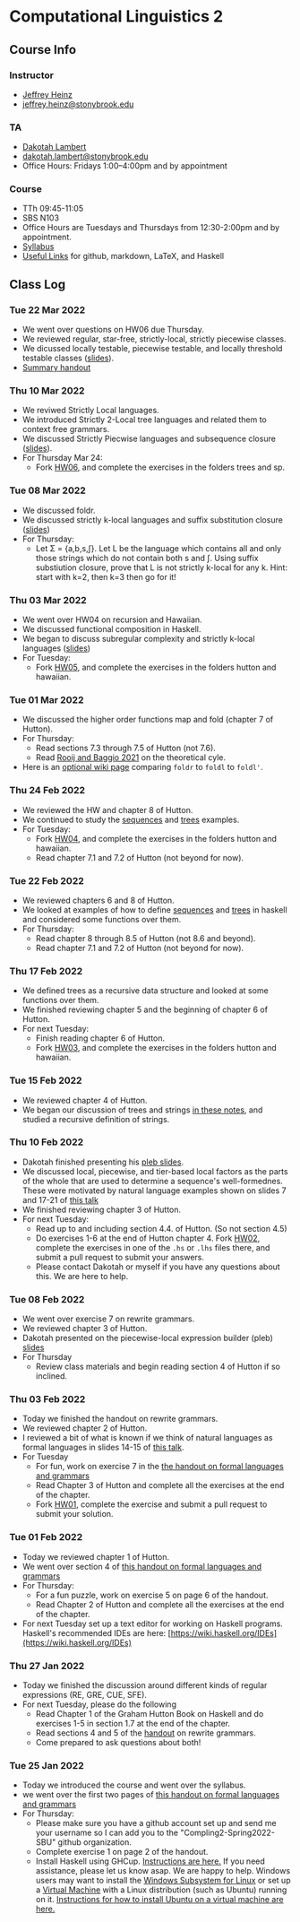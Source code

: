 # Computational Linguistics 2

## Course Info

### Instructor
- [Jeffrey Heinz](https://jeffreyheinz.net)
- jeffrey.heinz@stonybrook.edu

### TA
- [Dakotah Lambert](https://vvulpes0.github.io/)
- dakotah.lambert@stonybrook.edu
- Office Hours: Fridays 1:00–4:00pm and by appointment

### Course
- TTh 09:45-11:05
- SBS N103
- Office Hours are Tuesdays and Thursdays from 12:30-2:00pm and by appointment.
- [Syllabus](syllabus-compling2-LIN637-22S-Heinz.pdf)
- [Useful Links](UsefulLinks.md) for github, markdown, LaTeX, and Haskell

## Class Log


### Tue 22 Mar 2022

- We went over questions on HW06 due Thursday.
- We reviewed regular, star-free, strictly-local, strictly piecewise classes.
- We dicussed locally testable, piecewise testable, and locally
  threshold testable classes
  ([slides](readings/subregularcomplexity.pdf)).
- [Summary handout](readings/subreghandout.pdf)

### Thu 10 Mar 2022

- We reviwed Strictly Local languages.
- We introduced Strictly 2-Local tree languages and related them to
  context free grammars.
- We discussed Strictly Piecwise languages and subsequence closure
  ([slides](readings/subregularcomplexity.pdf)).
- For Thursday Mar 24:
  - Fork [HW06](https://github.com/Compling2-Spring2022-SBU/HW06), and
  complete the exercises in the folders trees and sp.


### Tue 08 Mar 2022

- We discussed foldr.
- We discussed strictly k-local languages and suffix substitution
  closure ([slides](readings/subregularcomplexity.pdf))
- For Thursday:
  - Let Σ = {a,b,s,ʃ}. Let L be the language which contains all and
    only those strings which do not contain both s and ʃ.  Using
    suffix substiution closure, prove that L is not strictly k-local
    for any k. Hint: start with k=2, then k=3 then go for it!

### Thu 03 Mar 2022

- We went over HW04 on recursion and Hawaiian.
- We discussed functional composition in Haskell.
- We began to discuss subregular complexity and strictly k-local
  languages ([slides](readings/subregularcomplexity.pdf))
- For Tuesday:
  - Fork [HW05](https://github.com/Compling2-Spring2022-SBU/HW05), and
  complete the exercises in the folders hutton and hawaiian.


### Tue 01 Mar 2022

- We discussed the higher order functions map and fold (chapter 7 of Hutton).
- For Thursday:
  - Read sections 7.3 through 7.5 of Hutton (not 7.6).
  - Read [Rooij and Baggio 2021](readings/RooijBaggio2021.pdf) on
       the theoretical cyle.
- Here is an [optional wiki
  page](https://wiki.haskell.org/Foldr_Foldl_Foldl') comparing
  `foldr` to `foldl` to `foldl'`.

### Thu 24 Feb 2022

- We reviewed the HW and chapter 8 of Hutton.
- We continued to study the [sequences](code/strings.lhs)
  and [trees](code/trees.lhs) examples.
- For Tuesday:
  - Fork [HW04](https://github.com/Compling2-Spring2022-SBU/HW04), and
	complete the exercises in the folders hutton and hawaiian.
  - Read chapter 7.1 and 7.2 of Hutton (not beyond for now).

### Tue 22 Feb 2022

- We reviewed chapters 6 and 8 of Hutton.
- We looked at examples of how to define [sequences](code/strings.lhs)
  and [trees](code/trees.lhs) in haskell and considered some functions over
  them.
- For Thursday:
  - Read chapter 8 through 8.5 of Hutton (not 8.6 and beyond).
  - Read chapter 7.1 and 7.2 of Hutton (not beyond for now).

### Thu 17 Feb 2022

- We defined trees as a recursive data structure and looked at some
  functions over them.
- We finished reviewing chapter 5 and the beginning of chapter 6 of Hutton.
- For next Tuesday:
  - Finish reading chapter 6 of Hutton.
  - Fork [HW03](https://github.com/Compling2-Spring2022-SBU/HW03), and
	complete the exercises in the folders hutton and hawaiian.

### Tue 15 Feb 2022

- We reviewed chapter 4 of Hutton.
- We began our discussion of trees and strings [in these
  notes](readings/chap01-02.pdf), and studied a recursive definition
  of strings.

### Thu 10 Feb 2022

- Dakotah finished presenting his [pleb slides](readings/pleb.pdf).
- We discussed local, piecewise, and tier-based local factors as the
  parts of the whole that are used to determine a sequence's
  well-formednes. These were motivated by natural language examples
  shown on slides 7 and 17-21 of [this
  talk](readings/oxford-typology-computation.beamer.pdf)
- We finished reviewing chapter 3 of Hutton.
- For next Tuesday:
  - Read up to and including section 4.4. of Hutton. (So not section 4.5)
  - Do exercises 1-6 at the end of Hutton chapter 4. Fork
	[HW02](https://github.com/Compling2-Spring2022-SBU/HW02), complete
	the exercises in one of the `.hs` or `.lhs` files there, and
	submit a pull request to submit your answers.
  - Please contact Dakotah or myself if you have any questions about
	this. We are here to help.

### Tue 08 Feb 2022

- We went over exercise 7 on rewrite grammars.
- We reviewed chapter 3 of Hutton.
- Dakotah presented on the piecewise-local expression builder (pleb)
  [slides](readings/pleb.pdf)
- For Thursday
  - Review class materials and begin reading section 4 of Hutton if so inclined.

### Thu 03 Feb 2022

- Today we finished the handout on rewrite grammars.
- We reviewed chapter 2 of Hutton.
- I reviewed a bit of what is known if we think of natural languages
  as formal languages in slides 14-15 of [this
  talk](readings/umcp-cogsci-may2010.beamer.pdf).
- For Tuesday
  - For fun, work on exercise 7 in the [the handout on formal
  languages and grammars](readings/rewrite-grammars.pdf)
  - Read Chapter 3 of Hutton and complete all the exercises at the end
	of the chapter.
  - Fork [HW01](https://github.com/Compling2-Spring2022-SBU/HW01),
	complete the exercise and submit a pull request to submit your
	solution.

### Tue 01 Feb 2022

- Today we reviewed chapter 1 of Hutton.
- We went over section 4 of [this handout on formal
  languages and grammars](readings/rewrite-grammars.pdf)
- For Thursday:
  - For a fun puzzle, work on exercise 5 on page 6 of the handout.
  - Read Chapter 2 of Hutton and complete all the exercises at the end
	of the chapter.
- For next Tuesday set up a text editor for working on Haskell
  programs. Haskell's recommended IDEs are here:
  [https://wiki.haskell.org/IDEs](https://wiki.haskell.org/IDEs)

### Thu 27 Jan 2022

- Today we finished the discussion around different kinds of regular
  expressions (RE, GRE, CUE, SFE).
- For next Tuesday, please do the following
  - Read Chapter 1 of the Graham Hutton Book on Haskell and do
	exercises 1-5 in section 1.7 at the end of the chapter.
  - Read sections 4 and 5 of the
	[handout](readings/rewrite-grammars.pdf) on rewrite grammars.
  - Come prepared to ask questions about both!

### Tue 25 Jan 2022

- Today we introduced the course and went over the syllabus.
- we went over the first two pages of [this handout on formal
  languages and grammars](readings/rewrite-grammars.pdf)
- For Thursday:
  - Please make sure you have a github account set up and send me your
	username so I can add you to the "Compling2-Spring2022-SBU" github
	organization.
  - Complete exercise 1 on page 2 of the handout.
  - Install Haskell using GHCup. [Instructions are
	here.](https://www.haskell.org/ghcup/) If you need assistance,
	please let us know asap. We are happy to help. Windows users may
	want to install the [Windows Subsystem for
	Linux](https://docs.microsoft.com/en-us/windows/wsl/) or set up a
	[Virtual Machine](https://www.virtualbox.org/) with a Linux
	distribution (such as Ubuntu) running on it. [Instructions for how
	to install Ubuntu on a virtual machine are
	here.](https://ubuntu.com/tutorials/how-to-run-ubuntu-desktop-on-a-virtual-machine-using-virtualbox#1-overview)

